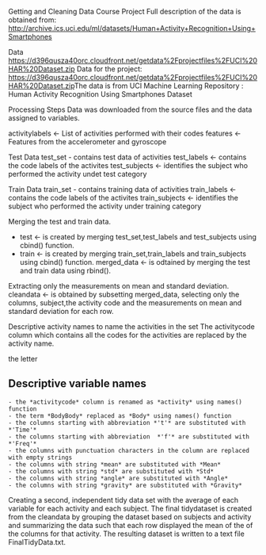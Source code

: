 Getting and Cleaning Data Course Project
Full description of the data is obtained from: http://archive.ics.uci.edu/ml/datasets/Human+Activity+Recognition+Using+Smartphones

Data
https://d396qusza40orc.cloudfront.net/getdata%2Fprojectfiles%2FUCI%20HAR%20Dataset.zip
Data for the project:
https://d396qusza40orc.cloudfront.net/getdata%2Fprojectfiles%2FUCI%20HAR%20Dataset.zip
​
The data is from UCI Machine Learning Repository : Human Activity Recognition Using Smartphones Dataset
    
Processing Steps
Data was downloaded from the source files and the data assigned to variables.

activitylabels <- List of activities performed with their codes
features <- Features from the accelerometer and gyroscope

Test Data
test_set - contains test data of activities
test_labels <- contains the code labels of the activites
test_subjects <- identifies the subject who performed the activity undet test category

Train Data
train_set - contains training data of activities
train_labels <- contains the code labels of the activites
train_subjects <- identifies the subject who performed the activity under training category

Merging the test and train data.
- test <- is created by merging test_set,test_labels and test_subjects using cbind() function.
- train <- is created by merging train_set,train_labels and train_subjects using cbind() function.
merged_data <- is odtained by merging the test and train data using rbind().

Extracting only the measurements on mean and standard deviation.
cleandata <- is obtained by subsetting merged_data, selecting only the columns, subject,the activity code and the measurements on mean and standard deviation for each row.

Descriptive activity names to name the activities in the set
The activitycode column which contains all the codes for the activities are replaced by the activity name.

the letter
## Descriptive variable names
    - the *activitycode* column is renamed as *activity* using names() function
    - the term *BodyBody* replaced as *Body* using names() function 
    - the columns starting with abbreviation *'t'* are substituted with *'Time'*
    - the columns starting with abbreviation  *'f'* are substituted with *'Freq'*
    - the columns with punctuation characters in the column are replaced with empty strings
    - the columns with string *mean* are substituted with *Mean*
    - the columns with string *std* are substituted with *Std*
    - the columns with string *angle* are substituted with *Angle*
    - the columns with string *gravity* are substituted with *Gravity*
    
Creating a second, independent tidy data set with the average of each variable for each activity and each subject.
The final tidydataset is created from the cleandata by grouping the dataset based on subjects and activity and summarizing the data such that each row displayed the mean of the of the columns for that activity. The resulting dataset is written to a text file FinalTidyData.txt.

